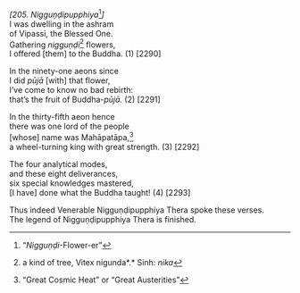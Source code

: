 *\[205. Nigguṇḍipupphiya*[^1]*\]*  
I was dwelling in the ashram  
of Vipassi, the Blessed One.  
Gathering *nigguṇḍi*[^2] flowers,  
I offered \[them\] to the Buddha. (1) \[2290\]

In the ninety-one aeons since  
I did *pūjā* \[with\] that flower,  
I’ve come to know no bad rebirth:  
that’s the fruit of Buddha-*pūjā.* (2) \[2291\]

In the thirty-fifth aeon hence  
there was one lord of the people  
\[whose\] name was Mahāpatāpa,[^3]  
a wheel-turning king with great strength. (3) \[2292\]

The four analytical modes,  
and these eight deliverances,  
six special knowledges mastered,  
\[I have\] done what the Buddha taught! (4) \[2293\]

Thus indeed Venerable Nigguṇḍipupphiya Thera spoke these verses.  
The legend of Nigguṇḍipupphiya Thera is finished.

[^1]: “*Nigguṇḍi*-Flower-er”

[^2]: a kind of tree, Vitex nigunda*.* Sinh: *nika*

[^3]: “Great Cosmic Heat” or “Great Austerities”
